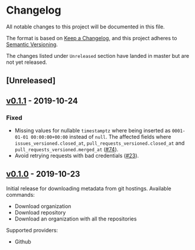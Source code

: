 # Changelog

All notable changes to this project will be documented in this file.

The format is based on [Keep a Changelog](https://keepachangelog.com/en/1.0.0/),
and this project adheres to [Semantic Versioning](https://semver.org/spec/v2.0.0.html).

The changes listed under `Unreleased` section have landed in master but are not yet released.


## [Unreleased]


## [v0.1.1](https://github.com/src-d/metadata-retrieval/releases/tag/v0.1.1) - 2019-10-24

### Fixed

- Missing values for nullable `timestamptz` where being inserted as `0001-01-01 00:00:00+00:00` instead of `null`. The affected fields where `issues_versioned.closed_at`, `pull_requests_versioned.closed_at` and `pull_requests_versioned.merged_at` ([#74](https://github.com/src-d/metadata-retrieval/issues/74)).
- Avoid retrying requests with bad credentials ([#23](https://github.com/src-d/metadata-retrieval/issues/23)).


## [v0.1.0](https://github.com/src-d/metadata-retrieval/releases/tag/v0.1.0) - 2019-10-23

Initial release for downloading metadata from git hostings. Available commands:

- Download organization
- Download repository
- Download an organization with all the repositories

Supported providers:

- Github
